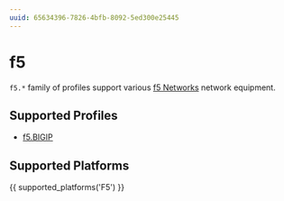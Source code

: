 ```yaml
---
uuid: 65634396-7826-4bfb-8092-5ed300e25445
---
```

# f5

`f5.*` family of profiles support various [f5 Networks](http://www.f5.com/)
network equipment.

## Supported Profiles

- [f5.BIGIP](f5.BIGIP.md)

## Supported Platforms

{{ supported_platforms('F5') }}
